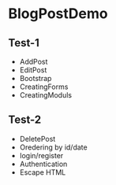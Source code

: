 # BlogPostDemo




## Test-1
  - AddPost
  - EditPost
  - Bootstrap
  - CreatingForms
  - CreatingModuls


## Test-2
  - DeletePost 
  - Oredering by id/date
  - login/register 
  - Authentication 
  - Escape HTML
  
